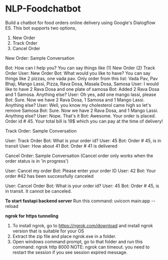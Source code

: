 # NLP-Foodchatbot
Build a chatbot for food orders online delivery using Google's Dialogflow ES. This bot supports two options,

1. New Order
2. Track Order
3. Cancel Order

New Order: Sample Conversation

Bot: How can I help you? You can say things like (1) New Order (2) Track Order
User: New Order
Bot: What would you like to have? You can say things like 2 pizzas, one vada pav.
     Only order from this list: Vada Pav, Pav Bhaji, Mango Lassi, Pizza, Rava Dosa, Masala Dosa, Samosa
User: I would like to have 2 Rava Dosa and one plate of samosa
Bot: Added 2 Rava Dosa and 1 Samosa. Anything else?
User: Oh yes, add one mango lassi, please
Bot: Sure. Now we have 2 Rava Dosa, 1 Samosa and 1 Mango Lassi. Anything else?
User: Well, you know my cholesterol came high so let's remove Samosa
Bot: Sure. Now we have 2 Rava Dosa, and 1 Mango Lassi. Anything else?
User: Nope. That's it
Bot: Awesome. Your order is placed. Order id # 45. Your total bill is 19$ which you can pay at the time of delivery!

Track Order: Sample Conversation

User: Track Order
Bot: What is your order id?
User: 45
Bot: Order # 45, is in transit
User: How about 41
Bot: Order # 41 is delivered

Cancel Order: Sample Conversation (Cancel order only works when the order status is in 'in progress')

User: Cancel my order
Bot: Please enter your order ID
User: 42
Bot: Your order #42 has been successfully canceled


User: Cancel Order
Bot: What is your order id?
User: 45
Bot: Order # 45, is in transit. It cannot be canceled.

**To start fastapi backend server**
Run this command: uvicorn main:app --reload


**ngrok for https tunneling**
1. To install ngrok, go to https://ngrok.com/download and install ngrok version that is suitable for your OS
2. Extract the zip file and place ngrok.exe in a folder.
3. Open windows command prompt, go to that folder and run this command: ngrok http 8000
NOTE: ngrok can timeout. you need to restart the session if you see session expired message.
